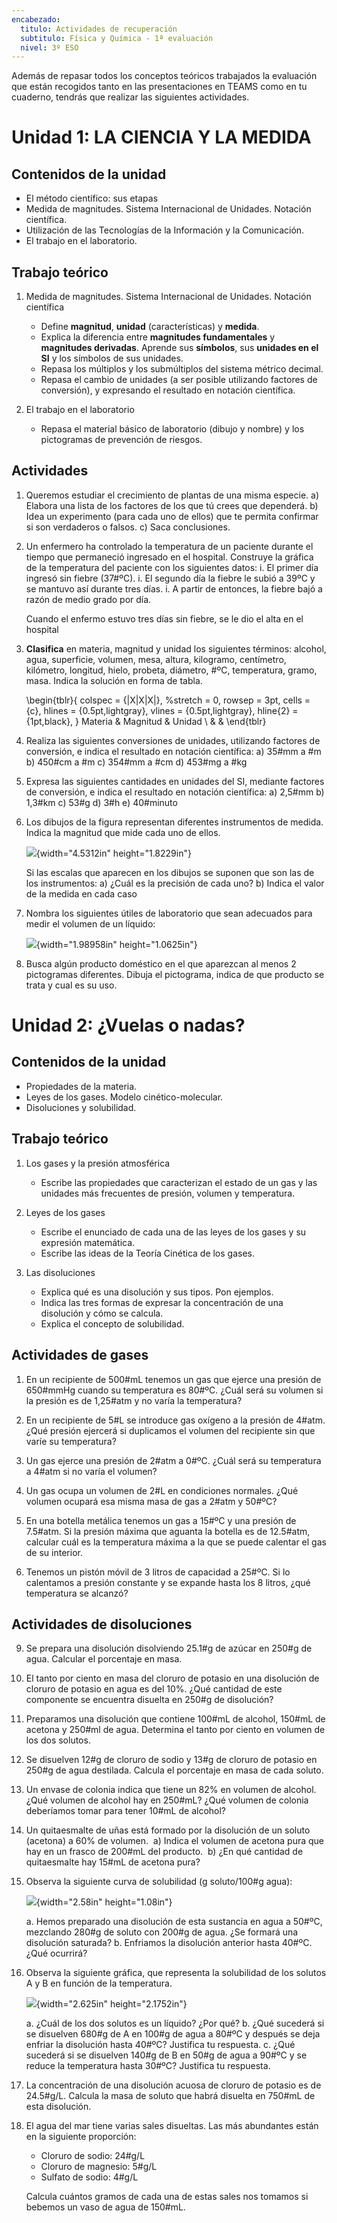 ```yaml
---
encabezado:
  titulo: Actividades de recuperación
  subtitulo: Física y Química - 1ª evaluación
  nivel: 3º ESO
---
```

Además de repasar todos los conceptos teóricos trabajados la evaluación que están recogidos tanto en las presentaciones en TEAMS como en tu cuaderno, tendrás que realizar las siguientes actividades. 

# Unidad 1: LA CIENCIA Y LA MEDIDA

## Contenidos de la unidad

-   El método científico: sus etapas
-   Medida de magnitudes. Sistema Internacional de Unidades. Notación
    científica.
-   Utilización de las Tecnologías de la Información y la Comunicación.
-   El trabajo en el laboratorio.

## Trabajo teórico

1.  Medida de magnitudes. Sistema Internacional de Unidades. Notación científica
    -   Define **magnitud**, **unidad** (características) y **medida**.
    -   Explica la diferencia entre **magnitudes fundamentales** y
        **magnitudes derivadas**. Aprende sus **símbolos**, sus **unidades en el SI** y los símbolos de sus unidades.
    -   Repasa los múltiplos y los submúltiplos del sistema métrico decimal.
    -   Repasa el cambio de unidades (a ser posible utilizando factores de
        conversión), y expresando el resultado en notación científica.

1.  El trabajo en el laboratorio
    -   Repasa el material básico de laboratorio (dibujo y nombre) y los pictogramas de prevención de riesgos.

## Actividades

1.  Queremos estudiar el crecimiento de plantas de una misma especie.
    a)  Elabora una lista de los factores de los que tú crees que dependerá.
    b)  Idea un experimento (para cada uno de ellos) que te permita
        confirmar si son verdaderos o falsos.
    c)  Saca conclusiones.

1. Un enfermero ha controlado la temperatura de un paciente durante
    el tiempo que permaneció ingresado en el hospital. Construye la gráfica
    de la temperatura del paciente con los siguientes datos:
    i.  El primer día ingresó sin fiebre (37#ºC).
    i.  El segundo día la fiebre le subió a 39ºC y se mantuvo así durante
        tres días.
    i.  A partir de entonces, la fiebre bajó a razón de medio grado por día.

    Cuando el enfermo estuvo tres días sin fiebre, se le dio el alta en el
    hospital

2.  **Clasifica** en materia, magnitud y unidad los siguientes términos: alcohol, agua,
    superficie, volumen, mesa, altura, kilogramo, centímetro, kilómetro,
    longitud, hielo, probeta, diámetro, #ºC, temperatura, gramo, masa. Indica
    la solución en forma de tabla.
    
    \begin{tblr}{
        colspec = {|X|X|X|},
        %stretch = 0,
        rowsep = 3pt,
        cells = {c},
        hlines = {0.5pt,lightgray},
        vlines = {0.5pt,lightgray},
        hline{2} = {1pt,black},
    }
        Materia     &   Magnitud   &   Unidad  \\
                    &              &
    \end{tblr}

3.  Realiza las siguientes conversiones de unidades, utilizando
    factores de conversión, e indica el resultado en notación científica:
    a)  35#mm a #m
    b)  450#cm a #m
    c)  354#mm a #cm
    d)  453#mg a #kg

4.  Expresa las siguientes cantidades en unidades del SI, mediante
factores de conversión, e indica el resultado en notación científica:
    a)  2,5#mm
    b)  1,3#km
    c)  53#g
    d)  3#h
    e)  40#minuto

1.  Los dibujos de la figura representan diferentes instrumentos de
medida. Indica la magnitud que mide cada uno de ellos.

    ![](image9.jpeg){width="4.5312in" height="1.8229in"}

    Si las escalas que aparecen en los dibujos se suponen que son las de los instrumentos:
    a)  ¿Cuál es la precisión de cada uno?
    b)  Indica el valor de la medida en cada caso

1.  Nombra los siguientes útiles de laboratorio que sean adecuados
    para medir el volumen de un líquido:

    ![](image10.jpeg){width="1.98958in" height="1.0625in"}

2.  Busca algún producto doméstico en el que aparezcan al menos 2
    pictogramas diferentes. Dibuja el pictograma, indica de que producto se
    trata y cual es su uso.

# Unidad 2: ¿Vuelas o nadas?

## Contenidos de la unidad

-   Propiedades de la materia.
-   Leyes de los gases. Modelo cinético-molecular.
-   Disoluciones y solubilidad.

## Trabajo teórico

1.  Los gases y la presión atmosférica

    -   Escribe las propiedades que caracterizan el estado de un gas y las
        unidades más frecuentes de presión, volumen y temperatura.

2.  Leyes de los gases
    -   Escribe el enunciado de cada una de las leyes de los gases y su
        expresión matemática.
    -   Escribe las ideas de la Teoría Cinética de los gases.

3.  Las disoluciones
    -   Explica qué es una disolución y sus tipos. Pon ejemplos.
    -   Indica las tres formas de expresar la concentración de una
        disolución y cómo se calcula.
    -   Explica el concepto de solubilidad.

## Actividades de gases

1.  En un recipiente de 500#mL tenemos un gas que ejerce una presión de
    650#mmHg cuando su temperatura es 80#ºC. ¿Cuál será su volumen si
    la presión es de 1,25#atm y no varía la temperatura?

2.  En un recipiente de 5#L se introduce gas oxígeno a la presión de 4#atm. ¿Qué presión ejercerá si duplicamos el volumen del recipiente sin que varíe su temperatura?

3.  Un gas ejerce una presión de 2#atm a 0#ºC. ¿Cuál será su temperatura
    a 4#atm si no varía el volumen?

4.  Un gas ocupa un volumen de 2#L en condiciones normales. ¿Qué volumen
    ocupará esa misma masa de gas a 2#atm y 50#ºC?

5.  En una botella metálica tenemos un gas a 15#ºC y una presión de 7.5#atm.
    Si la presión máxima que aguanta la botella es de 12.5#atm, calcular cuál
    es la temperatura máxima a la que se puede calentar el gas de su interior.

6.  Tenemos un pistón móvil de 3 litros de capacidad a 25#ºC. Si lo
    calentamos a presión constante y se expande hasta los 8 litros,
    ¿qué temperatura se alcanzó?

## Actividades de disoluciones

9.  Se prepara una disolución disolviendo 25.1#g de azúcar en 250#g de
    agua. Calcular el porcentaje en masa. 

10. El tanto por ciento en masa del cloruro de potasio en una disolución
    de cloruro de potasio en agua es del 10%. ¿Qué cantidad de este
    componente se encuentra disuelta en 250#g de disolución? 

11. Preparamos una disolución que contiene 100#mL de alcohol, 150#mL de
    acetona y 250#ml de agua. Determina el tanto por ciento en volumen
    de los dos solutos.  

12. Se disuelven 12#g de cloruro de sodio y 13#g de cloruro de potasio
    en 250#g de agua destilada. Calcula el porcentaje en masa de cada
    soluto. 

13. Un envase de colonia indica que tiene un 82% en volumen de alcohol.
    ¿Qué volumen de alcohol hay en 250#mL? ¿Qué volumen de colonia
    deberíamos tomar para tener 10#mL de alcohol? 

14. Un quitaesmalte de uñas está formado por la disolución de un soluto
    (acetona) a 60% de volumen. 
    a)  Indica el volumen de acetona pura que hay en un frasco de 200#mL
        del producto. 
    b)  ¿En qué cantidad de quitaesmalte hay 15#mL de acetona pura? 

46. Observa la siguiente curva de solubilidad (g soluto/100#g agua):

    ![](image7.png){width="2.58in" height="1.08in"}

    a.  Hemos preparado una disolución de esta sustancia en agua a 50#ºC,
        mezclando 280#g de soluto con 200#g de agua. ¿Se formará una
        disolución saturada?
    b.  Enfriamos la disolución anterior hasta 40#ºC. ¿Qué ocurrirá?

47. Observa la siguiente gráfica, que representa la solubilidad de los
    solutos A y B en función de la temperatura.

    ![](image8.png){width="2.625in" height="2.1752in"}

    a.  ¿Cuál de los dos solutos es un líquido? ¿Por qué?
    b.  ¿Qué sucederá si se disuelven 680#g de A en 100#g de agua a 80#ºC
        y después se deja enfriar la disolución hasta 40#ºC? Justifica tu respuesta.
    c.  ¿Qué sucederá si se disuelven 140#g de B en 50#g de agua a 90#ºC
        y se reduce la temperatura hasta 30#ºC? Justifica tu respuesta.

15. La concentración de una disolución acuosa de cloruro de potasio es
    de 24.5#g/L. Calcula la masa de soluto que habrá disuelta en 750#mL de esta disolución.

16. El agua del mar tiene varias sales disueltas. Las más abundantes
    están en la siguiente proporción:
    -  Cloruro de sodio: 24#g/L
    -  Cloruro de magnesio: 5#g/L
    -  Sulfato de sodio: 4#g/L
    
    Calcula cuántos gramos de cada una de estas sales nos tomamos si bebemos un vaso de agua de 150#mL.